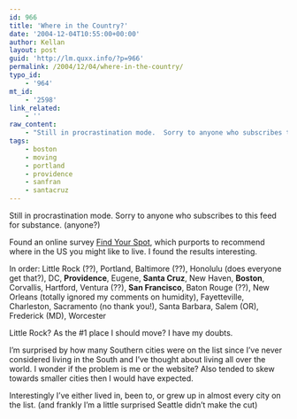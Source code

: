 ```yaml
---
id: 966
title: 'Where in the Country?'
date: '2004-12-04T10:55:00+00:00'
author: Kellan
layout: post
guid: 'http://lm.quxx.info/?p=966'
permalink: /2004/12/04/where-in-the-country/
typo_id:
    - '964'
mt_id:
    - '2598'
link_related:
    - ''
raw_content:
    - "Still in procrastination mode.  Sorry to anyone who subscribes to this feed for substance. (anyone?)\r\n\r\nFound an online survey <a href=\\\"http://findyourspot.com\\\">Find Your Spot</a>, which purports to recommend where in the US you might like to live. I found the results interesting.\r\n\r\nIn order:  Little Rock (??), Portland, Baltimore (??), Honolulu (does everyone get that?), DC, <b>Providence</b>, Eugene, <b>Santa Cruz</b>, New Haven, <b>Boston</b>, Corvallis, Hartford, Ventura (??), <b>San Francisco</b>, Baton Rouge (??), New Orleans (totally ignored my comments on humidity), Fayetteville, Charleston, Sacramento (no thank you!), Santa Barbara, Salem (OR), Frederick (MD), Worcester\r\n\r\nLittle Rock?  As the #1 place I should move?  I have my doubts.  \r\n\r\nI\\'m surprised by how many Southern cities were on the list since I\\'ve never considered living in the South and I\\'ve thought about living all over the world. I wonder if the problem is me or the website?  Also tended to skew towards smaller cities then I would have expected.  \r\n\r\nInterestingly I\\'ve either lived in, been to, or grew up in almost every city on the list. (and frankly I\\'m a little surprised Seattle didn\\'t make the cut)"
tags:
    - boston
    - moving
    - portland
    - providence
    - sanfran
    - santacruz
---
```


Still in procrastination mode. Sorry to anyone who subscribes to this feed for substance. (anyone?)

Found an online survey [Find Your Spot](http://findyourspot.com), which purports to recommend where in the US you might like to live. I found the results interesting.

In order: Little Rock (??), Portland, Baltimore (??), Honolulu (does everyone get that?), DC, **Providence**, Eugene, **Santa Cruz**, New Haven, **Boston**, Corvallis, Hartford, Ventura (??), **San Francisco**, Baton Rouge (??), New Orleans (totally ignored my comments on humidity), Fayetteville, Charleston, Sacramento (no thank you!), Santa Barbara, Salem (OR), Frederick (MD), Worcester

Little Rock? As the #1 place I should move? I have my doubts.

I’m surprised by how many Southern cities were on the list since I’ve never considered living in the South and I’ve thought about living all over the world. I wonder if the problem is me or the website? Also tended to skew towards smaller cities then I would have expected.

Interestingly I’ve either lived in, been to, or grew up in almost every city on the list. (and frankly I’m a little surprised Seattle didn’t make the cut)